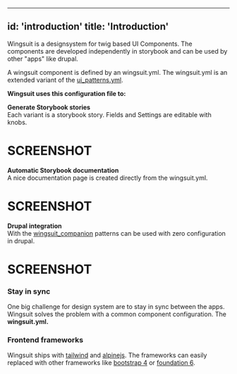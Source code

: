
---
id: 'introduction'
title: 'Introduction'
---


Wingsuit is a designsystem for twig based UI Components. The components are developed independently in storybook and can be used by other "apps" like drupal. 

A wingsuit component is defined by an wingsuit.yml.
The wingsuit.yml is an extended variant of the [ui_patterns.yml](https://ui-patterns.readthedocs.io/en/8.x-1.x/content/patterns-definition.html). 


<b>Wingsuit uses this configuration file to:</b>

<b>Generate Storybook stories</b><br>
Each variant is a storybook story. Fields and Settings are editable with knobs.
# SCREENSHOT

<b>Automatic Storybook documentation</b><br>
A nice documentation page is created directly from the wingsuit.yml. 
# SCREENSHOT

<b>Drupal integration</b><br>
With the [wingsuit_companion](https://www.drupal.org/project/wingsuit_companion) patterns can be used with zero configuration in drupal. 
# SCREENSHOT


### <b>Stay in sync</b>
One big challenge for design system are to stay in sync between the apps.
Wingsuit solves the problem with a common component configuration. The <b>wingsuit.yml.</b>

### <b>Frontend frameworks</b>
Wingsuit ships with [tailwind](https://tailwindcss.com/) and [alpinejs](https://github.com/alpinejs/alpine). 
The frameworks can easily replaced with other frameworks like [bootstrap 4](https://getbootstrap.com) or [foundation 6](https://get.foundation/sites/docs/).
